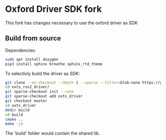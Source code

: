 # Oxford Driver SDK fork

This fork has changes necessary to use the oxford driver as SDK

## Build from source

Dependencies:

```bash
sudo apt install doxygen
pip3 install sphinx breathe sphinx_rtd_theme
```

To selectivly build the driver as SDK:

```bash
git clone --no-checkout --depth 1 --sparse --filter=blob:none https://github.com/npd15393/oxts_ros2_driver
cd oxts_ros2_driver/
git sparse-checkout init --cone
git sparse-checkout add oxts_driver
git checkout master
cd oxts_driver
mkdir build
cd build
cmake ..
make -j4
```

The 'build' folder would contain the shared lib.